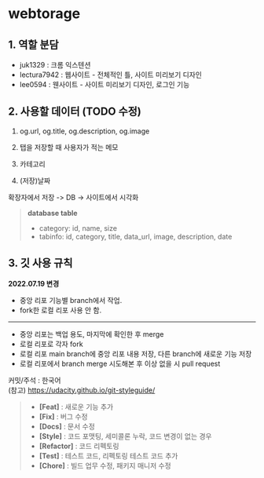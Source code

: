 # webtorage

## 1. 역할 분담
  - juk1329 : 크롬 익스텐션
  - lectura7942 : 웹사이트 - 전체적인 틀, 사이트 미리보기 디자인
  - lee0594 : 웬사이트 - 사이트 미리보기 디자인, 로그인 기능

## 2. 사용할 데이터 (TODO 수정)
  1. og.url, og.title, og.description, og.image
  
  2. 탭을 저장할 때 사용자가 적는 메모
  
  3. 카테고리
  
  4. (저장)날짜
  
  확장자에서 저장 -> DB -> 사이트에서 시각화
  
  > **database table**
  > * category: id, name, size
  > * tabinfo: id, category, title, data_url, image, description, date
  
## 3. 깃 사용 규칙
  **2022.07.19 변경**
  - 중앙 리포 기능별 branch에서 작업. 
  - fork한 로컬 리포 사용 안 함.
  ---
  - 중앙 리포는 백업 용도, 마지막에 확인한 후 merge
  - 로컬 리포로 각자 fork
  - 로컬 리포 main branch에 중앙 리포 내용 저장, 다른 branch에 새로운 기능 저장
  - 로컬 리포에서 branch merge 시도해본 후 이상 없을 시 pull request

  커밋/주석 : 한국어  
  (참고) https://udacity.github.io/git-styleguide/
  > - **[Feat]** : 새로운 기능 추가
  > - **[Fix]** : 버그 수정
  > - **[Docs]** : 문서 수정
  > - **[Style]** : 코드 포맷팅, 세미콜론 누락, 코드 변경이 없는 경우
  > - **[Refactor]** : 코드 리펙토링
  > - **[Test]** : 테스트 코드, 리펙토링 테스트 코드 추가
  > - **[Chore]** : 빌드 업무 수정, 패키지 매니저 수정
